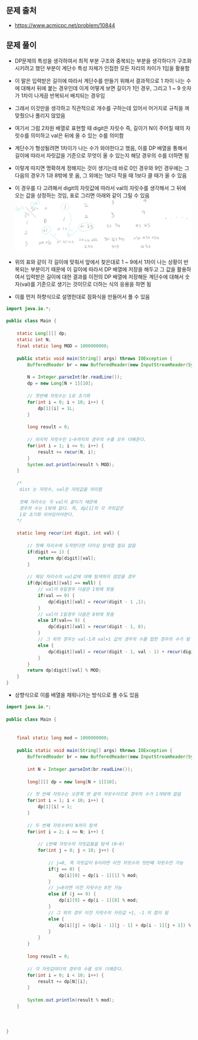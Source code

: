 ## 문제 출처
- https://www.acmicpc.net/problem/10844

## 문제 풀이
- DP문제의 특성을 생각하여서 최적 부분 구조와 중복되는 부분을 생각하다가 구조화 시키려고 했던 부분이 계단수 특성 자체가 인접한 모든 자리의 차이가 1임을 활용함
- 이 말은 입력받은 길이에 따라서 계단수를 만들기 위해서 결과적으로 1 차이 나는 수에 대해서 뒤에 붙는 경우인데 이게 어떻게 보면 길이가 1인 경우, 그리고 1 ~ 9 숫자가 1차이 나게끔 반복되서 배치되는 경우임
- 그래서 이것만을 생각하고 직관적으로 개수를 구하는데 있어서 어거지로 규칙을 껴맞췄으나 풀리지 않았음
- 여기서 그럼 2차원 배열로 표현할 때 digit은 자릿수 즉, 길이가 N이 주어질 때의 자릿수를 의미하고 val은 뒤에 올 수 있는 수를 의미함
- 계단수가 형성될려면 1차이가 나는 수가 와야한다고 했음, 이를 DP 배열을 통해서 길이에 따라서 자릿값을 기준으로 무엇이 올 수 있는지 해당 경우의 수를 더하면 됨
- 이렇게 따지면 명확하게 정해지는 것이 생기는데 바로 0인 경우와 9인 경우에는 그 다음의 경우가 1과 8밖에 못 옴, 그 외에는 1보다 작을 때 1보다 클 때가 올 수 있음
- 이 경우를 다 고려해서 digit의 자릿값에 따라서 val의 자릿수를 생각해서 그 뒤에 오는 값을 상정하는 것임, 표로 그리면 아래와 같이 그릴 수 있음
![one](/cheewr85/img/DP/five.png)

- 위의 표와 같이 각 길이에 맞춰서 앞에서 찾은대로 1 ~ 9에서 1차이 나는 상황이 반복되는 부분이기 때문에 이 길이에 따라서 DP 배열에 저장을 해두고 그 값을 활용하여서 입력받은 길이에 대한 결과를 이전의 DP 배열에 저장해둔 계단수에 대해서 숫자(val)를 기준으로 생기는 것이므로 더하는 식의 응용을 하면 됨
- 이를 먼저 하향식으로 설명한대로 점화식을 만들어서 풀 수 있음
```java
import java.io.*;

public class Main {

    static Long[][] dp;
    static int N;
    final static long MOD = 1000000000;

    public static void main(String[] args) throws IOException {
        BufferedReader br = new BufferedReader(new InputStreamReader(System.in));

        N = Integer.parseInt(br.readLine());
        dp = new Long[N + 1][10];

        // 첫번째 자릿수는 1로 초기화
        for(int i = 0; i < 10; i++) {
            dp[1][i] = 1L;
        }

        long result = 0;

        // 마지막 자릿수인 1~9까지의 경우의 수를 모두 더해준다.
        for(int i = 1; i <= 9; i++) {
            result += recur(N, i);
        }
        System.out.println(result % MOD);
    }

	/*
	 dist 는 자릿수, val은 자릿값을 의미함

	 첫째 자리수는 각 val이 끝이기 때문에
	 경우의 수는 1밖에 없다. 즉, dp[1]의 각 자릿값은
	 1로 초기화 되어있어야한다.
	*/

    static long recur(int digit, int val) {

        // 첫째 자리수에 도착한다면 더이상 탐색할 필요 없음
        if(digit == 1) {
            return dp[digit][val];
        }

        // 해당 자리수의 val값에 대해 탐색하지 않았을 경우
        if(dp[digit][val] == null) {
            // val이 0일경우 다음은 1밖에 못옴
            if(val == 0) {
                dp[digit][val] = recur(digit - 1 ,1);
            }
            // val이 1일경우 다음은 8밖에 못옴
            else if(val== 9) {
                dp[digit][val] = recur(digit - 1, 8);
            }
            // 그 외의 경우는 val-1과 val+1 값의 경우의 수를 합한 경우의 수가 됨
            else {
                dp[digit][val] = recur(digit - 1, val - 1) + recur(digit - 1, val + 1);
            }
        }
        return dp[digit][val] % MOD;
    }
}

```

- 상향식으로 이를 배열을 채워나가는 방식으로 풀 수도 있음
```java
import java.io.*;

public class Main {


    final static long mod = 1000000000;

    public static void main(String[] args) throws IOException {
        BufferedReader br = new BufferedReader(new InputStreamReader(System.in));

        int N = Integer.parseInt(br.readLine());

        long[][] dp = new long[N + 1][10];

        // 첫 번째 자릿수는 오른쪽 맨 끝의 자릿수이므로 경우의 수가 1개밖에 없음
        for(int i = 1; i < 10; i++) {
            dp[1][i] = 1;
        }

        // 두 번째 자릿수부터 N까지 탐색
        for(int i = 2; i <= N; i++) {

            // i번째 자릿수의 자릿값들을 탐색 (0~9)
            for(int j = 0; j < 10; j++) {

                // j=0, 즉 자릿값이 0이라면 이전 자릿수의 첫번째 자릿수만 가능
                if(j == 0) {
                    dp[i][0] = dp[i - 1][1] % mod;
                }
                // j=9라면 이전 자릿수는 8만 가능
                else if (j == 9) {
                    dp[i][9] = dp[i - 1][8] % mod;
                }
                // 그 외의 경우 이전 자릿수의 자릿값 +1, -1 의 합이 됨
                else {
                    dp[i][j] = (dp[i - 1][j - 1] + dp[i - 1][j + 1]) % mod;
                }
            }
        }

        long result = 0;

        // 각 자릿값마다의 경우의 수를 모두 더해준다.
        for(int i = 0; i < 10; i++) {
            result += dp[N][i];
        }

        System.out.println(result % mod);
    }



}

```